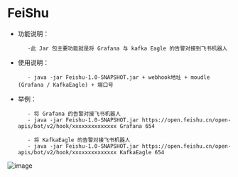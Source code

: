 # FeiShu

- 功能说明：

         -此 Jar 包主要功能就是将 Grafana 与 kafka Eagle 的告警对接到飞书机器人

- 使用说明：

         - java -jar Feishu-1.0-SNAPSHOT.jar + webhook地址 + moudle (Grafana / KafkaEagle) + 端口号

- 举例：

         - 将 Grafana 的告警对接飞书机器人 
         - java -jar Feishu-1.0-SNAPSHOT.jar https://open.feishu.cn/open-apis/bot/v2/hook/xxxxxxxxxxxxxx Grafana 654
         
         - 将 KafkaEagle 的告警对接飞书机器人
         - java -jar Feishu-1.0-SNAPSHOT.jar https://open.feishu.cn/open-apis/bot/v2/hook/xxxxxxxxxxxxxx KafkaEagle 654

![image](https://user-images.githubusercontent.com/100354510/185335386-dbd60916-6593-498b-8160-4a848b0789df.png)
